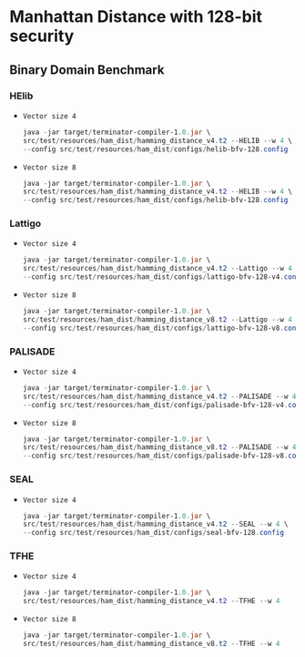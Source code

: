 # Manhattan Distance with 128-bit security
## Binary Domain Benchmark

### HElib
* `Vector size 4`
  ```powershell
  java -jar target/terminator-compiler-1.0.jar \
  src/test/resources/ham_dist/hamming_distance_v4.t2 --HELIB --w 4 \
  --config src/test/resources/ham_dist/configs/helib-bfv-128.config

  ```
* `Vector size 8`
  ```powershell
  java -jar target/terminator-compiler-1.0.jar \
  src/test/resources/ham_dist/hamming_distance_v4.t2 --HELIB --w 4 \
  --config src/test/resources/ham_dist/configs/helib-bfv-128.config
  ```

### Lattigo
* `Vector size 4`
  ```powershell
  java -jar target/terminator-compiler-1.0.jar \
  src/test/resources/ham_dist/hamming_distance_v4.t2 --Lattigo --w 4 \
  --config src/test/resources/ham_dist/configs/lattigo-bfv-128-v4.config
  ```
* `Vector size 8`
  ```powershell
  java -jar target/terminator-compiler-1.0.jar \
  src/test/resources/ham_dist/hamming_distance_v8.t2 --Lattigo --w 4 \
  --config src/test/resources/ham_dist/configs/lattigo-bfv-128-v8.config
  ```

### PALISADE
* `Vector size 4`
  ```powershell
  java -jar target/terminator-compiler-1.0.jar \
  src/test/resources/ham_dist/hamming_distance_v4.t2 --PALISADE --w 4 \
  --config src/test/resources/ham_dist/configs/palisade-bfv-128-v4.config
  ```
* `Vector size 8`
  ```powershell
  java -jar target/terminator-compiler-1.0.jar \
  src/test/resources/ham_dist/hamming_distance_v8.t2 --PALISADE --w 4 \
  --config src/test/resources/ham_dist/configs/palisade-bfv-128-v8.config
  ``` 

### SEAL
* `Vector size 4`
  ```powershell
  java -jar target/terminator-compiler-1.0.jar \
  src/test/resources/ham_dist/hamming_distance_v4.t2 --SEAL --w 4 \
  --config src/test/resources/ham_dist/configs/seal-bfv-128.config
  ```

### TFHE
* `Vector size 4`
  ```powershell
  java -jar target/terminator-compiler-1.0.jar \
  src/test/resources/ham_dist/hamming_distance_v4.t2 --TFHE --w 4 
  ```
* `Vector size 8`
  ```powershell
  java -jar target/terminator-compiler-1.0.jar \
  src/test/resources/ham_dist/hamming_distance_v8.t2 --TFHE --w 4 
  ```
